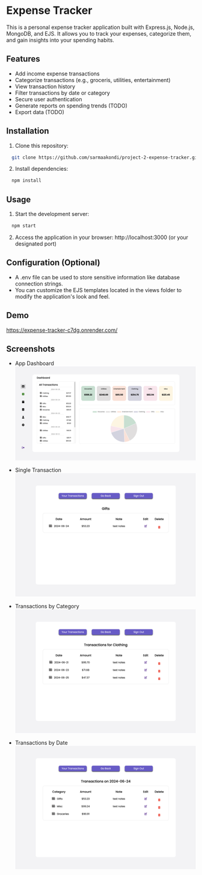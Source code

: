 # Expense Tracker

This is a personal expense tracker application built with Express.js, Node.js, MongoDB, and EJS. It allows you to track your expenses, categorize them, and gain insights into your spending habits.

## Features

- Add income expense transactions
- Categorize transactions (e.g., groceris, utilities, entertainment)
- View transaction history
- Filter transactions by date or category
- Secure user authentication
- Generate reports on spending trends (TODO)
- Export data (TODO)

## Installation

1. Clone this repository:

```bash
  git clone https://github.com/sarmaakondi/project-2-expense-tracker.git
```

2. Install dependencies:

```bash
  npm install
```

## Usage

1. Start the development server:

```bash
  npm start
```

2. Access the application in your browser: http://localhost:3000 (or your designated port)

## Configuration (Optional)

- A .env file can be used to store sensitive information like database connection strings.
- You can customize the EJS templates located in the views folder to modify the application's look and feel.

## Demo

https://expense-tracker-c7dg.onrender.com/

## Screenshots

- App Dashboard
  ![App Dashboard](https://github.com/sarmaakondi/project-2-expense-tracker/blob/main/public/screenshot/dashboard.png?raw=true)

- Single Transaction
  ![Single Transaction](https://github.com/sarmaakondi/project-2-expense-tracker/blob/main/public/screenshot/single-transaction.png?raw=true)

- Transactions by Category
  ![Transactions By Category](https://github.com/sarmaakondi/project-2-expense-tracker/blob/main/public/screenshot/transactions-by-category.png?raw=true)

- Transactions by Date
  ![Transactions By Date](https://github.com/sarmaakondi/project-2-expense-tracker/blob/main/public/screenshot/transactions-by-date.png?raw=true)
